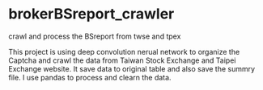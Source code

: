 # brokerBSreport_crawler
crawl and process the BSreport from twse and tpex

This project is using deep convolution nerual network to organize the Captcha and crawl the data from Taiwan Stock Exchange and Taipei Exchange website.
It save data to original table and also save the summry file. I use pandas to process and clearn the data.

